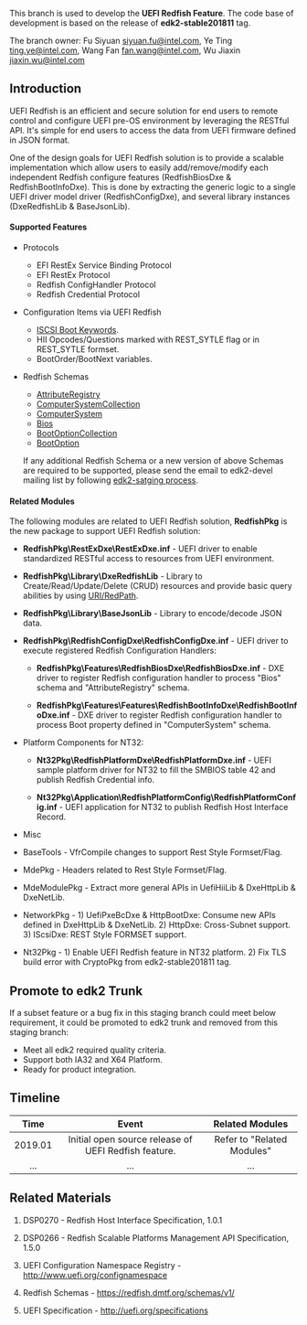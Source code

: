 This branch is used to develop the **UEFI Redfish Feature**. The code base of development is based on the release of **edk2-stable201811** tag.

The branch owner:
Fu Siyuan <siyuan.fu@intel.com>, Ye Ting <ting.ye@intel.com>, Wang Fan <fan.wang@intel.com>, Wu Jiaxin <jiaxin.wu@intel.com>

## Introduction
UEFI Redfish is an efficient and secure solution for end users to remote control and configure UEFI pre-OS environment by leveraging the RESTful API.  It's simple for end users to access the data from UEFI firmware defined in JSON format.

One of the design goals for UEFI Redfish solution is to provide a scalable implementation which allow users to easily add/remove/modify each independent Redfish configure features (RedfishBiosDxe & RedfishBootInfoDxe). This is done by extracting the generic logic to a single UEFI driver model driver (RedfishConfigDxe), and several library instances (DxeRedfishLib & BaseJsonLib).

#### Supported Features
  * Protocols
    * EFI RestEx Service Binding Protocol
    * EFI RestEx Protocol
    * Redfish ConfigHandler Protocol
    * Redfish Credential Protocol

  * Configuration Items via UEFI Redfish
    * [ISCSI Boot Keywords](http://www.uefi.org/confignamespace).
    * HII Opcodes/Questions marked with REST_SYTLE flag or in REST_SYTLE formset.
    * BootOrder/BootNext variables.

  * Redfish Schemas
    * [AttributeRegistry](https://redfish.dmtf.org/schemas/v1/AttributeRegistry.v1_1_0.json)
    * [ComputerSystemCollection](https://redfish.dmtf.org/schemas/ComputerSystemCollection.json)
    * [ComputerSystem](https://redfish.dmtf.org/schemas/v1/ComputerSystem.v1_5_0.json)
    * [Bios](https://redfish.dmtf.org/schemas/v1/Bios.v1_0_2.json)
    * [BootOptionCollection](https://redfish.dmtf.org/schemas/BootOptionCollection.json)
    * [BootOption](https://redfish.dmtf.org/schemas/BootOption.v1_0_0.json)

    If any additional Redfish Schema or a new version of above Schemas are required to be supported, please send the email to edk2-devel mailing list by following [edk2-satging process](https://github.com/tianocore/edk2-staging).

#### Related Modules
  The following modules are related to UEFI Redfish solution, **RedfishPkg** is the new package to support UEFI Redfish solution:
  * **RedfishPkg\RestExDxe\RestExDxe.inf** - UEFI driver to enable standardized RESTful access to resources from UEFI environment.

  * **RedfishPkg\Library\DxeRedfishLib** - Library to Create/Read/Update/Delete (CRUD) resources and provide basic query abilities by using [URI/RedPath](https://github.com/DMTF/libredfish).

  * **RedfishPkg\Library\BaseJsonLib** - Library to encode/decode JSON data.

  * **RedfishPkg\RedfishConfigDxe\RedfishConfigDxe.inf** - UEFI driver to execute registered Redfish Configuration Handlers:

    * **RedfishPkg\Features\RedfishBiosDxe\RedfishBiosDxe.inf** - DXE driver to register Redfish configuration handler to process "Bios" schema and "AttributeRegistry" schema.

    * **RedfishPkg\Features\Features\RedfishBootInfoDxe\RedfishBootInfoDxe.inf** - DXE driver to register Redfish configuration handler to process Boot property defined in "ComputerSystem" schema.

  * Platform Components for NT32:
    * **Nt32Pkg\RedfishPlatformDxe\RedfishPlatformDxe.inf** - UEFI sample platform driver for NT32 to fill the SMBIOS table 42 and publish Redfish Credential info.

    * **Nt32Pkg\Application\RedfishPlatformConfig\RedfishPlatformConfig.inf** - UEFI application for NT32 to publish Redfish Host Interface Record.

  * Misc
   * BaseTools - VfrCompile changes to support Rest Style Formset/Flag.

   * MdePkg - Headers related to Rest Style Formset/Flag.

   * MdeModulePkg - Extract more general APIs in UefiHiiLib & DxeHttpLib & DxeNetLib.

   * NetworkPkg -  1) UefiPxeBcDxe & HttpBootDxe: Consume new APIs defined in DxeHttpLib & DxeNetLib. 2) HttpDxe: Cross-Subnet support. 3) IScsiDxe: REST Style FORMSET support.

   * Nt32Pkg - 1) Enable UEFI Redfish feature in NT32 platform. 2) Fix TLS build error with CryptoPkg from edk2-stable201811 tag.


## Promote to edk2 Trunk
If a subset feature or a bug fix in this staging branch could meet below requirement, it could be promoted to edk2 trunk and removed from this staging branch:
* Meet all edk2 required quality criteria.
* Support both IA32 and X64 Platform.
* Ready for product integration.

## Timeline
| Time | Event | Related Modules |
|:----:|:-----:|:--------------:|
| 2019.01 | Initial open source release of UEFI Redfish feature. | Refer to "Related Modules" |
|...|...|...|

## Related Materials
1. DSP0270 - Redfish Host Interface Specification, 1.0.1

2. DSP0266 - Redfish Scalable Platforms Management API Specification, 1.5.0

3. UEFI Configuration Namespace Registry - http://www.uefi.org/confignamespace

4. Redfish Schemas - https://redfish.dmtf.org/schemas/v1/

5. UEFI Specification - http://uefi.org/specifications
